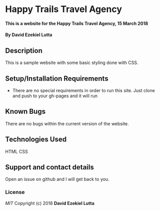 # Happy Trails Travel Agency
#### This is a website for the Happy Trails Travel Agency, 15 March 2018
#### By **David Ezekiel Lutta**
## Description
This is a sample website with some basic styling done with CSS.
## Setup/Installation Requirements
* There are no special requirements in order to run this site.
Just clone and push to your gh-pages and it will run
## Known Bugs
There are no bugs within the current version of the website.
## Technologies Used
HTML
CSS
## Support and contact details
Open an issue on github and I will get back to you.
### License
*MIT*
Copyright (c) 2018 **David Ezekiel Lutta**
